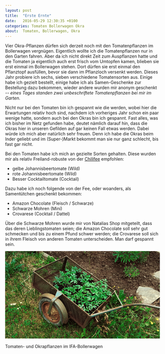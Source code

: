 ```yaml
---
layout: post
title:  "Erste Ernte"
date:   2016-05-29 12:30:35 +0100
categories: Tomaten Bollerwagen Okra
about:  Tomaten, Bollerwagen, Okra
---
```


Vier Okra-Pflanzen dürfen sich derzeit noch mit den Tomatenpflanzen im Bollerwagen vergnügen. Eigentlich wollte ich die Tomatenpflanzen nur in den Garten fahren. Aber da ich nicht direkt Zeit zum Auspflanzen hatte und die Tomaten ja eigentlich auch erst frisch vom Umtopfen kamen, blieben sie erst einmal im Bollerwagen stehen. Dort dürfen sie erst einmal den Pflanztopf ausfüllen, bevor sie dann im Pflanzloch versenkt werden. Dieses Jahr probiere ich sechs, sieben verschiedene Tomatensorten aus. Einige habe ich gezielt bestellt, einige habe ich als Samen-Geschenke zur Bestellung dazu bekommen, wieder andere wurden mir anonym geschenkt *-- eines Tages standen zwei unbeschriftete Tomatenpflanzen bei mir im Garten.*

Nicht nur bei den Tomaten bin ich gespannt wie die werden, wobei hier die Erwartungen relativ hoch sind, nachdem ich vorheriges Jahr schon ein paar wenige hatte, sondern auch bei den Okras bin ich gespannt. Fast alles, was ich bisher im Netz gefunden habe, deutet nämlich darauf hin, dass die Okras hier in unseren Gefilden auf gar keinen Fall etwas werden. Dabei würde ich mich aber natürlich sehr freuen. Denn ich habe die Okras beim Inder geliebt und im (Super-)Markt bekommt man sie nur ganz schlecht, bis fast gar nicht.

Bei den Tomaten habe ich mich an gezielte Sorten gehalten. Diese wurden mir als relativ Freiland-robuste von der [Chilifee](http://www.chilifee.de) empfohlen:

- gelbe Johannisbeertomate (Wild)
- rote Johannisbeertomate (Wild)
- Besser Cocktailtomate (Cocktail)

Dazu habe ich noch folgende von der Fee, oder woanders, als Samentütchen geschenkt bekommen:

- Amazon Chocolate (Fleisch / Schwarze)
- Schwarze Mohren (Mini)
- Crovarese (Cocktail / Dattel)

Über die Schwarze Mohren wurde mir von Natalias Shop mitgeteilt, dass das deren Lieblingstomaten seien; die Amazon Chocolate soll sehr gut schmecken und bis zu einem Pfund schwer werden; die Crovarese soll sich in ihrem Fleisch von anderen Tomaten unterscheiden. Man darf gespannt sein.

<div class="post-image">
    <img src="/img/tomaten_01.jpg" alt="Tomaten im Bollerwagen" />
    <p class="post-image-caption">Tomaten- und Okrapflanzen im IFA-Bollerwagen</p>
</div>
